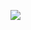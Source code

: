 ![](https://media.discordapp.net/attachments/1117337135331147798/1230608512787415071/IMG_4372.jpg?ex=6633f07d&is=66217b7d&hm=d67bbe036aa575a6b23c7c76ff6db46cf245d8faf21a99070c04228b7f32d9ab&=&format=webp)
